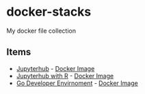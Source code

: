 # docker-stacks
My docker file collection

## Items
* [Jupyterhub](https://github.com/melvinodsa/docker-stacks/tree/master/jupyterhub) - [Docker Image](https://cloud.docker.com/u/melvinodsa/repository/docker/melvinodsa/jupyterhub)
* [Jupyterhub with R](https://github.com/melvinodsa/docker-stacks/tree/master/jupyterhub) - [Docker Image](https://cloud.docker.com/u/melvinodsa/repository/docker/melvinodsa/jupyterhub-r)
* [Go Developer Envirnoment](https://github.com/melvinodsa/docker-stacks/tree/master/go-dev-env) - [Docker Image](https://cloud.docker.com/u/melvinodsa/repository/docker/melvinodsa/go-dev-env)
